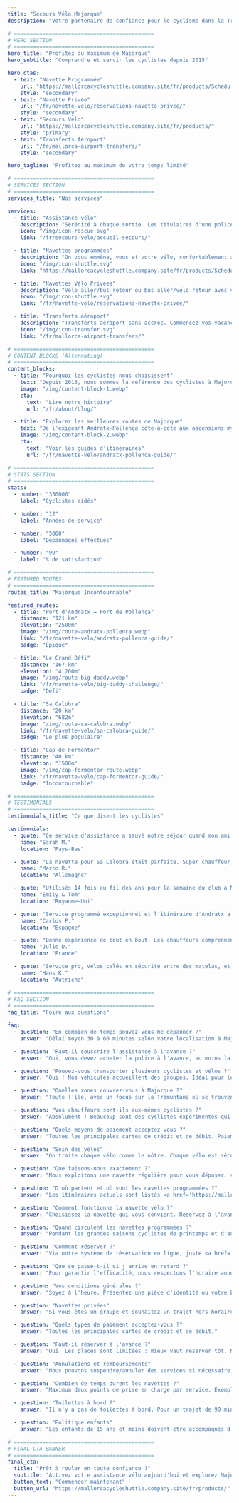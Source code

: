 ```yaml
---
title: "Secours Vélo Majorque"
description: "Votre partenaire de confiance pour le cyclisme dans la Tramuntana de Majorque. Assistance vélo, navettes et transferts aéroport pour cyclistes."

# ============================================
# HERO SECTION
# ============================================
hero_title: "Profitez au maximum de Majorque"
hero_subtitle: "Comprendre et servir les cyclistes depuis 2015"

hero_ctas:
  - text: "Navette Programmée"
    url: "https://mallorcacycleshuttle.company.site/fr/products/Scheduled-Bike-Buses-c15728235"
    style: "secondary"
  - text: "Navette Privée"
    url: "/fr/navette-velo/reservations-navette-privee/"
    style: "secondary"
  - text: "Secours Vélo"
    url: "https://mallorcacycleshuttle.company.site/fr/products/"
    style: "primary"
  - text: "Transferts Aéroport"
    url: "/fr/mallorca-airport-transfers/"
    style: "secondary"

hero_tagline: "Profitez au maximum de votre temps limité"

# ============================================
# SERVICES SECTION
# ============================================
services_title: "Nos services"

services:
  - title: "Assistance vélo"
    description: "Sérénité à chaque sortie. Les titulaires d'une police d'assistance sont récupérés partout à Majorque si le vélo casse ou si les jambes ne suivent plus."
    icon: "/img/icon-rescue.svg"
    link: "/fr/secours-velo/accueil-secours/"

  - title: "Navettes programmées"
    description: "On vous emmène, vous et votre vélo, confortablement au départ des itinéraires iconiques en aller simple."
    icon: "/img/icon-shuttle.svg"
    link: "https://mallorcacycleshuttle.company.site/fr/products/Scheduled-Bike-Buses-c15728235"

  - title: "Navettes Vélo Privées"
    description: "Vélo aller/bus retour ou bus aller/vélo retour avec votre groupe à l'heure de votre choix."
    icon: "/img/icon-shuttle.svg"
    link: "/fr/navette-velo/reservations-navette-privee/"

  - title: "Transferts aéroport"
    description: "Transferts aéroport sans accroc. Commencez vos vacances à vélo sans stress dès l'atterrissage."
    icon: "/img/icon-transfer.svg"
    link: "/fr/mallorca-airport-transfers/"

# ============================================
# CONTENT BLOCKS (Alternating)
# ============================================
content_blocks:
  - title: "Pourquoi les cyclistes nous choisissent"
    text: "Depuis 2015, nous sommes la référence des cyclistes à Majorque : navettes, dépannages sur toute l'île et vélos traités comme les nôtres. Comptez sur une équipe sympa et fiable, des bus confortables et une connaissance locale solide."
    image: "/img/content-block-1.webp"
    cta:
      text: "Lire notre histoire"
      url: "/fr/about/blog/"

  - title: "Explorez les meilleures routes de Majorque"
    text: "De l'exigeant Andratx-Pollença côte-à-côte aux ascensions mythiques depuis les ports de Sa Calobra et Valldemossa, jusqu'aux routes paisibles de l'intérieur, Majorque est un paradis cycliste de niveau mondial. Nos guides complets vous aident à planifier vos allers simples parfaits avec cartes détaillées, profils d'élévation et astuces d'initiés."
    image: "/img/content-block-2.webp"
    cta:
      text: "Voir les guides d'itinéraires"
      url: "/fr/navette-velo/andratx-pollenca-guide/"

# ============================================
# STATS SECTION
# ============================================
stats:
  - number: "350000"
    label: "Cyclistes aidés"

  - number: "12"
    label: "Années de service"

  - number: "5000"
    label: "Dépannages effectués"

  - number: "99"
    label: "% de satisfaction"

# ============================================
# FEATURED ROUTES
# ============================================
routes_title: "Majorque Incontournable"

featured_routes:
  - title: "Port d'Andratx → Port de Pollença"
    distance: "121 km"
    elevation: "2500m"
    image: "/img/route-andratx-pollenca.webp"
    link: "/fr/navette-velo/andratx-pollenca-guide/"
    badge: "Épique"

  - title: "Le Grand Défi"
    distance: "167 km"
    elevation: "4,200m"
    image: "/img/route-big-daddy.webp"
    link: "/fr/navette-velo/big-daddy-challenge/"
    badge: "Défi"

  - title: "Sa Calobra"
    distance: "20 km"
    elevation: "682m"
    image: "/img/route-sa-calobra.webp"
    link: "/fr/navette-velo/sa-calobra-guide/"
    badge: "Le plus populaire"

  - title: "Cap de Formentor"
    distance: "40 km"
    elevation: "1500m"
    image: "/img/cap-formentor-route.webp"
    link: "/fr/navette-velo/cap-formentor-guide/"
    badge: "Incontournable"

# ============================================
# TESTIMONIALS
# ============================================
testimonials_title: "Ce que disent les cyclistes"

testimonials:
  - quote: "Ce service d'assistance a sauvé notre séjour quand mon ami a eu une panne. Pro, rapide et sympa. Je recommande vivement !"
    name: "Sarah M."
    location: "Pays-Bas"

  - quote: "La navette pour Sa Calobra était parfaite. Super chauffeur, transport sécurisé des vélos, et départ exactement où on voulait avec des jambes fraîches. Ça vaut chaque centime."
    name: "Marco R."
    location: "Allemagne"

  - quote: "Utilisés 14 fois au fil des ans pour la semaine du club à Majorque. Transfert aéroport et navette programmée vers Andratx. La tranquillité d'esprit à elle seule vaut le coup. Ils savent ce qu'ils font."
    name: "Emily & Tom"
    location: "Royaume-Uni"

  - quote: "Service programmé exceptionnel et l'itinéraire d'Andratx a fait notre séjour. Hâte de revenir l'an prochain !"
    name: "Carlos P."
    location: "Espagne"

  - quote: "Bonne expérience de bout en bout. Les chauffeurs comprennent vraiment les besoins des cyclistes. Quatre sorties avec eux à ce jour."
    name: "Julie D."
    location: "France"

  - quote: "Service pro, vélos calés en sécurité entre des matelas, et des routes spectaculaires. Fortement recommandé pour les cyclistes sérieux."
    name: "Hans K."
    location: "Autriche"

# ============================================
# FAQ SECTION
# ============================================
faq_title: "Foire aux questions"

faq:
  - question: "En combien de temps pouvez-vous me dépanner ?"
    answer: "Délai moyen 30 à 60 minutes selon votre localisation à Majorque. Plusieurs véhicules sont positionnés sur l'île pour intervenir vite."

  - question: "Faut-il souscrire l'assistance à l'avance ?"
    answer: "Oui, vous devez acheter la police à l'avance, au moins la veille (valable pour toute la durée du séjour)."

  - question: "Pouvez-vous transporter plusieurs cyclistes et vélos ?"
    answer: "Oui ! Nos véhicules accueillent des groupes. Idéal pour les équipées ou clubs."

  - question: "Quelles zones couvrez-vous à Majorque ?"
    answer: "Toute l'île, avec un focus sur la Tramuntana où se trouvent les meilleurs allers simples – d'Andratx à Pollença et tout entre les deux."

  - question: "Vos chauffeurs sont-ils eux-mêmes cyclistes ?"
    answer: "Absolument ! Beaucoup sont des cyclistes expérimentés qui connaissent les routes, les difficultés et ce dont vous avez besoin."

  - question: "Quels moyens de paiement acceptez-vous ?"
    answer: "Toutes les principales cartes de crédit et de débit. Paiement sécurisé via Stripe."

  - question: "Soin des vélos"
    answer: "On traite chaque vélo comme le nôtre. Chaque vélo est sécurisé dans des remorques sur mesure, calé entre des matelas, pour arriver dans le même état qu'au départ."

  - question: "Que faisons-nous exactement ?"
    answer: "Nous exploitons une navette régulière pour vous déposer, vous et votre vélo, au départ des itinéraires emblématiques en aller simple de Majorque (<a href='https://mallorcacycleshuttle.company.site/fr/products/' target='_blank' rel='noopener noreferrer'>horaires ici</a>). Nous proposons une assistance vélo et cycliste en cas de panne (<a href='https://mallorcacycleshuttle.company.site/fr/products/' target='_blank' rel='noopener noreferrer'>lien ici</a>). Nous assurons aussi des transferts privés aéroport avec devis instantané (<a href='/fr/mallorca-airport-transfers/'>ici</a>)."

  - question: "D'où partent et où vont les navettes programmées ?"
    answer: "Les itinéraires actuels sont listés <a href='https://mallorcacycleshuttle.company.site/fr/products/' target='_blank' rel='noopener noreferrer'>ici</a>."

  - question: "Comment fonctionne la navette vélo ?"
    answer: "Choisissez la navette qui vous convient. Réservez à l'avance – places limitées. Arrivez au moins 15 minutes avant le départ avec pièce d'identité ou billet (sur mobile, parfait) pour charger le vélo. <a href='https://mallorcacycleshuttle.company.site/fr/products/' target='_blank' rel='noopener noreferrer'>Réservez ici</a>. Profitez du trajet et adorez le retour à vélo. Simple, efficace, essentiel."

  - question: "Quand circulent les navettes programmées ?"
    answer: "Pendant les grandes saisons cyclistes de printemps et d'automne. L'horaire complet des bus vélo est <a href='https://mallorcacycleshuttle.company.site/fr/products/' target='_blank' rel='noopener noreferrer'>ici</a>."

  - question: "Comment réserver ?"
    answer: "Via notre système de réservation en ligne, juste <a href='https://mallorcacycleshuttle.company.site/fr/products/' target='_blank' rel='noopener noreferrer'>ici</a>."

  - question: "Que se passe-t-il si j'arrive en retard ?"
    answer: "Pour garantir l'efficacité, nous respectons l'horaire annoncé et ne pouvons pas attendre. Veuillez arriver au point de départ avant l'heure de chargement indiquée sur votre billet. Comme votre absence empêche d'autres de réserver, aucun remboursement pour navette manquée."

  - question: "Vos conditions générales ?"
    answer: "Soyez à l'heure. Présentez une pièce d'identité ou votre billet avant l'heure de chargement indiquée. CG complètes ici."

  - question: "Navettes privées"
    answer: "Si vous êtes un groupe et souhaitez un trajet hors horaire ou vers une autre destination, veuillez <a href='/fr/navette-velo/reservations-navette-privee/'>réserver ici</a>."

  - question: "Quels types de paiement acceptez-vous ?"
    answer: "Toutes les principales cartes de crédit et de débit."

  - question: "Faut-il réserver à l'avance ?"
    answer: "Oui. Les places sont limitées : mieux vaut réserver tôt. Nous recommandons de programmer votre sortie au début du séjour : jambes fraîches et un jour tampon si la météo se gâte. <a href='https://mallorcacycleshuttle.company.site/fr/products/' target='_blank' rel='noopener noreferrer'>Réservez ici</a>."

  - question: "Annulations et remboursements"
    answer: "Nous pouvons suspendre/annuler des services si nécessaire et sans préavis. En cas d'annulation d'une navette, remboursement total ou report sur un autre bus. Un changement de date peut être possible, au cas par cas. Pour tous les détails, voir nos CG ici."

  - question: "Combien de temps durent les navettes ?"
    answer: "Maximum deux points de prise en charge par service. Exemple pour Andratx : Port de Pollença, chargement des vélos à 07:15 ; puis Alcúdia, chargement à 07:35 ; arrivée moyenne à Andratx vers 09:15 selon le trafic."

  - question: "Toilettes à bord ?"
    answer: "Il n'y a pas de toilettes à bord. Pour un trajet de 90 minutes max, cela n'est généralement pas nécessaire. Gérez simplement votre hydratation avant et pendant."

  - question: "Politique enfants"
    answer: "Les enfants de 15 ans et moins doivent être accompagnés d'un adulte payant. Tous les sièges sont au même tarif."

# ============================================
# FINAL CTA BANNER
# ============================================
final_cta:
  title: "Prêt à rouler en toute confiance ?"
  subtitle: "Activez votre assistance vélo aujourd'hui et explorez Majorque l'esprit tranquille"
  button_text: "Commencer maintenant"
  button_url: "https://mallorcacycleshuttle.company.site/fr/products/"
---
```

